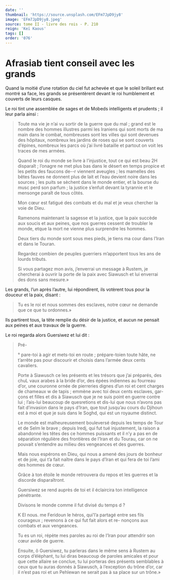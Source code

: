 ```yaml
---
date: ''
thumbnail: 'https://source.unsplash.com/EFm7JpD9jy8'
image: 'EFm7JpD9jy8.jpeg'
source: tome II - livre des rois - P. 210
reign: 'Keï Kaous'
tags: []
order: '076'
---
```


# Afrasiab tient conseil avec les grands

Quand la moitié d’une rotation du ciel fut achevée et que le soleil brillant eut montré sa face, les grands se présentèrent devant le roi humblement et couverts de leurs casques.

Le roi tint une assemblée de sages et de Mobeds intelligents et prudents ; il leur parla ainsi :

> Toute ma vie je n’ai vu sortir de la guerre que du mal ; grand est le nombre des hommes illustres parmi les Iraniens qui sont morts de ma main dans le combat, nombreuses sont les villes qui sont devenues des hôpitaux, nombreux les jardins de roses qui se sont couverts d’épines, nombreux les parcs où j’ai livré bataille et partout on voit les traces de mes armées.
>
> Quand le roi du monde se livre à l’injustice, tout ce qui est beau 2H disparaît ; l’onagre ne met plus bas dans le désert en temps propice et les petits des faucons de--r viennent aveugles ; les mamelles des bêtes fauves ne donnent plus de lait et l’eau devient noire dans les sources ; les puits se sèchent dans le monde entier, et la bourse du musc perd son parfum ; la justice s’enfuit devant la tyrannie et le mensonge paraît de tous côtés.
>
> Mon cœur est fatigué des combats et du mal et je veux chercher la voie de Dieu.
>
> Ramenons maintenant la sagesse et la justice, que la paix succède aux soucis et aux peines, que nos guerres cessent de troubler le monde, etque la mort ne vienne plus surprendre les hommes.
>
> Deux tiers du monde sont sous mes pieds, je tiens ma cour dans l’Iran et dans le Touran.
>
> Regardez combien de peuples guerriers m’apportent tous les ans de lourds tributs.
>
> Si vous partagez mon avis, j’enverrai un message à Rustem, je chercherai à ouvrir la porte de la paix avec Siawusch et lui enverrai des dons sans mesure.»

Les grands, l’un après l’autre, lui répondirent, ils votèrent tous pour la douceur et la paix, disant :

> Tu es le roi et nous sommes des esclaves, notre cœur ne demande que ce que tu ordonnes.»

Ils partirent tous, la tête remplie du désir de la justice, et aucun ne pensait aux peines et aux travaux de la guerre.

Le roi regarda alors Guersiwez et lui dit :

> Pré-
>
> °
pare-toi à agir et mets-toi en route ; prépare-toien toute hâte, ne t’arrête pas pour discourir et choisis dans l’armée deux cents cavaliers.
>
> Porte à Siawusch ce les présents et les trésors que j’ai préparés, des chuL vaux arabes à la bride d’or, des épées indiennes au fourreau d’or, une couronne ornée de pierreries dignes d’un roi et cent charges de chameaux w de tapis ; emmène avec toi deux cents esclaves, gar-
çons et filles et dis à Siawusch que je ne suis point en guerre contre lui ; l’ais-lui beaucoup de quesretions et dis-lui que nous n’avons pas fait d’invasion dans le pays d’Iran, que tout jusqu’au cours du Djihoun est à moi et que je suis dans le Soghd, qui est un royaume distinct.
>
> Le monde est malheureusement bouleversé depuis les temps de Tour et de Selm le brave ; depuis Iredj, qui fut tué injustement, la raison a abandonné les têtes des ce hommes puissants et il n’y a pas en de séparation régulière des frontières de l’Iran et du Tourau, car on ne pouvait s’entendre au milieu des vengeances et des guerres.
>
> Mais nous espérons en Dieu, qui nous a amené des jours de bonheur et de joie, qui t’a fait naître dans le pays d’Iran et qui fera de toi l’ami des hommes de cœur.
>
> Grâce à ton étoile le monde retrouvera du repos et les guerres et la discorde disparaîtront.
>
> Guersiwez se rend auprès de toi et il éclaircira ton intelligence pénétrante.
>
> Divisons le monde comme il fut divisé du temps d ?
>
> K El nous. me Feridoun le héros, qui’l’a partagé entre ses fils courageux ; revenons à ce qui fut fait alors et re- nonçons aux combats et aux vengeances.
>
> Tu es un roi, répète mes paroles au roi de l’Iran pour attendrir son cœur avide de guerre.
>
> Ensuite, ô Guersiwez, tu parleras dans le même sens à Rustem au corps d’éléphant, tu lui diras beaucoup de paroles amicales et pour que cette allaire se conclue, tu lui porteras des présents semblables à ceux que tu auras donnés à Siawusch, à l’exception du trône d’or, car il n’est pas roi et un Pehlewan ne serait pas à sa place sur un trône.»
